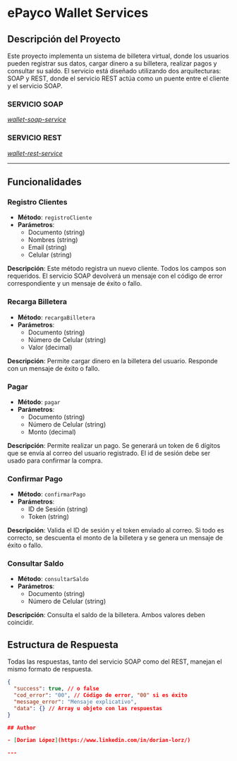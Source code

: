 # ePayco Wallet Services

## Descripción del Proyecto

Este proyecto implementa un sistema de billetera virtual, donde los usuarios pueden registrar sus datos, cargar dinero a su billetera, realizar pagos y consultar su saldo. El servicio está diseñado utilizando dos arquitecturas: SOAP y REST, donde el servicio REST actúa como un puente entre el cliente y el servicio SOAP.

### SERVICIO SOAP

*[wallet-soap-service](wallet-soap-service)*

### SERVICIO REST

*[wallet-rest-service](wallet-rest-service)*

---

## Funcionalidades

### Registro Clientes

- **Método**: `registroCliente`
- **Parámetros**:
  - Documento (string)
  - Nombres (string)
  - Email (string)
  - Celular (string)

**Descripción**: Este método registra un nuevo cliente. Todos los campos son requeridos. El servicio SOAP devolverá un mensaje con el código de error correspondiente y un mensaje de éxito o fallo.

### Recarga Billetera

- **Método**: `recargaBilletera`
- **Parámetros**:
  - Documento (string)
  - Número de Celular (string)
  - Valor (decimal)

**Descripción**: Permite cargar dinero en la billetera del usuario. Responde con un mensaje de éxito o fallo.

### Pagar

- **Método**: `pagar`
- **Parámetros**:
  - Documento (string)
  - Número de Celular (string)
  - Monto (decimal)

**Descripción**: Permite realizar un pago. Se generará un token de 6 dígitos que se envía al correo del usuario registrado. El id de sesión debe ser usado para confirmar la compra.

### Confirmar Pago

- **Método**: `confirmarPago`
- **Parámetros**:
  - ID de Sesión (string)
  - Token (string)

**Descripción**: Valida el ID de sesión y el token enviado al correo. Si todo es correcto, se descuenta el monto de la billetera y se genera un mensaje de éxito o fallo.

### Consultar Saldo

- **Método**: `consultarSaldo`
- **Parámetros**:
  - Documento (string)
  - Número de Celular (string)

**Descripción**: Consulta el saldo de la billetera. Ambos valores deben coincidir.

## Estructura de Respuesta

Todas las respuestas, tanto del servicio SOAP como del REST, manejan el mismo formato de respuesta.

```json
{
  "success": true, // o false
  "cod_error": "00", // Código de error, "00" si es éxito
  "message_error": "Mensaje explicativo",
  "data": {} // Array u objeto con las respuestas
}

## Author

- [Dorian López](https://www.linkedin.com/in/dorian-lorz/)

---